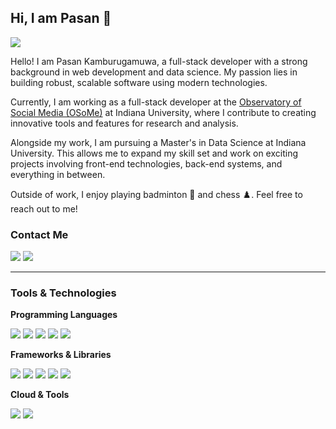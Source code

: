 ## Hi, I am Pasan 👋

<a href="https://www.linkedin.com/in/pasan-kamburugamuwa-b800b9145/"><img src="https://img.shields.io/badge/-LinkedIn-0072b1?&style=for-the-badge&logo=linkedin&logoColor=white" /></a>

Hello! I am Pasan Kamburugamuwa, a full-stack developer with a strong background in web development and data science. My passion lies in building robust, scalable software using modern technologies.

Currently, I am working as a full-stack developer at the [Observatory of Social Media (OSoMe)](https://osome.iu.edu/) at Indiana University, where I contribute to creating innovative tools and features for research and analysis.

Alongside my work, I am pursuing a Master's in Data Science at Indiana University. This allows me to expand my skill set and work on exciting projects involving front-end technologies, back-end systems, and everything in between.

Outside of work, I enjoy playing badminton 🏸 and chess ♟️. Feel free to reach out to me!

### Contact Me

<div>
    <a href="mailto:pkamburu1@gmail.com"><img src="https://img.shields.io/badge/-PKAMBURU1@GMAIL.COM-D14836?&style=for-the-badge&logo=Gmail&logoColor=white" /></a>
    <a href="https://pasan04.github.io/pasan04/"><img src="https://img.shields.io/badge/-My%20Website-000000?&style=for-the-badge&logo=Google%20Chrome&logoColor=white" /></a>
</div>
<hr/>

### Tools & Technologies

**Programming Languages**
<div>
    <img src="https://img.shields.io/badge/-Python-3776AB?&style=for-the-badge&logo=Python&logoColor=white" />
    <img src="https://img.shields.io/badge/-Java-007396?&style=for-the-badge&logo=Java&logoColor=white" />
    <img src="https://img.shields.io/badge/-R-276DC3?&style=for-the-badge&logo=R&logoColor=white" />
    <img src="https://img.shields.io/badge/-JavaScript-F7DF1E?&style=for-the-badge&logo=JavaScript&logoColor=black" />
    <img src="https://img.shields.io/badge/-TypeScript-3178C6?&style=for-the-badge&logo=TypeScript&logoColor=white" />
</div>

**Frameworks & Libraries**
<div>
    <img src="https://img.shields.io/badge/-React%20Native-61DAFB?&style=for-the-badge&logo=React&logoColor=black" />
    <img src="https://img.shields.io/badge/-React-61DAFB?&style=for-the-badge&logo=React&logoColor=black" />
    <img src="https://img.shields.io/badge/-Vue.js-4FC08D?&style=for-the-badge&logo=Vue.js&logoColor=white" />
    <img src="https://img.shields.io/badge/-CSS3-1572B6?&style=for-the-badge&logo=CSS3&logoColor=white" />
    <img src="https://img.shields.io/badge/-Bootstrap-7952B3?&style=for-the-badge&logo=Bootstrap&logoColor=white" />
</div>

**Cloud & Tools**
<div>
    <img src="https://img.shields.io/badge/-AWS-232F3E?&style=for-the-badge&logo=Amazon%20AWS&logoColor=white" />
    <img src="https://img.shields.io/badge/-Google%20Cloud-4285F4?&style=for-the-badge&logo=Google%20Cloud&logoColor=white" />
</div>






